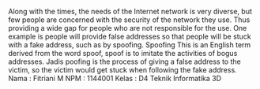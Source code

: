 Along with the times, the needs of the Internet network is very diverse, but few people are concerned with the security of the network they use. Thus providing a wide gap for people who are not responsible for the use. One example is people will provide false addresses so that people will be stuck with a fake address, such as by spoofing. Spoofing This is an English term derived from the word spoof, spoof is to imitate the activities of bogus addresses. Jadis poofing is the process of giving a false address to the victim, so the victim would get stuck when following the fake address.
Nama  : Fitriani M
NPM   : 1144001
Kelas : D4 Teknik Informatika 3D
